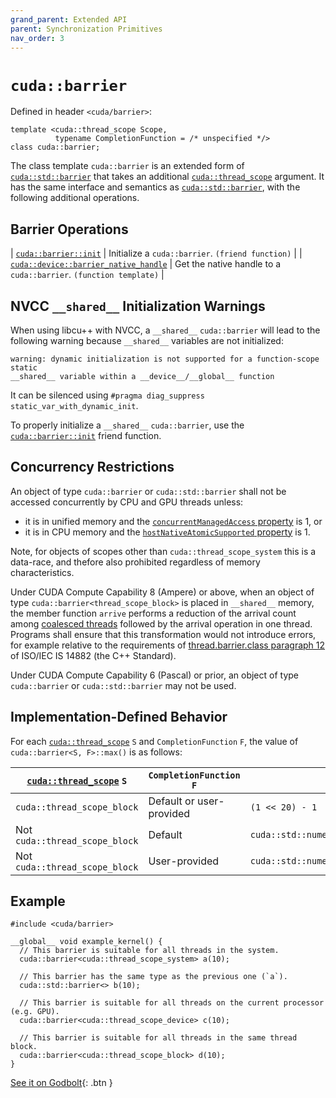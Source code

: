 ```yaml
---
grand_parent: Extended API
parent: Synchronization Primitives
nav_order: 3
---
```


# `cuda::barrier`

Defined in header `<cuda/barrier>`:

```cuda
template <cuda::thread_scope Scope,
          typename CompletionFunction = /* unspecified */>
class cuda::barrier;
```

The class template `cuda::barrier` is an extended form of [`cuda::std::barrier`]
  that takes an additional [`cuda::thread_scope`] argument.
It has the same interface and semantics as [`cuda::std::barrier`], with the
  following additional operations.

## Barrier Operations

| [`cuda::barrier::init`]                 | Initialize a `cuda::barrier`. `(friend function)`                 |
| [`cuda::device::barrier_native_handle`] | Get the native handle to a `cuda::barrier`. `(function template)` |

## NVCC `__shared__` Initialization Warnings

When using libcu++ with NVCC, a `__shared__` `cuda::barrier` will lead to the
  following warning because `__shared__` variables are not initialized:

```
warning: dynamic initialization is not supported for a function-scope static
__shared__ variable within a __device__/__global__ function
```

It can be silenced using `#pragma diag_suppress static_var_with_dynamic_init`.

To properly initialize a `__shared__` `cuda::barrier`, use the
  [`cuda::barrier::init`] friend function.

## Concurrency Restrictions

An object of type `cuda::barrier` or `cuda::std::barrier` shall not be accessed
  concurrently by CPU and GPU threads unless:
- it is in unified memory and the [`concurrentManagedAccess` property] is 1, or
- it is in CPU memory and the [`hostNativeAtomicSupported` property] is 1.

Note, for objects of scopes other than `cuda::thread_scope_system` this is a
  data-race, and thefore also prohibited regardless of memory characteristics.

Under CUDA Compute Capability 8 (Ampere) or above, when an object of type
  `cuda::barrier<thread_scope_block>` is placed in `__shared__` memory, the
  member function `arrive` performs a reduction of the arrival count among
  [coalesced threads] followed by the arrival operation in one thread.
Programs shall ensure that this transformation would not introduce errors, for
  example relative to the requirements of [thread.barrier.class paragraph 12]
  of ISO/IEC IS 14882 (the C++ Standard).

Under CUDA Compute Capability 6 (Pascal) or prior, an object of type
  `cuda::barrier` or `cuda::std::barrier` may not be used.

## Implementation-Defined Behavior

For each [`cuda::thread_scope`] `S` and `CompletionFunction` `F`, the value of
  `cuda::barrier<S, F>::max()` is as follows:

| [`cuda::thread_scope`] `S`     | `CompletionFunction` `F` | `barrier<S, F>::max()`                                   |
|--------------------------------|--------------------------|----------------------------------------------------------|
| `cuda::thread_scope_block`     | Default or user-provided | `(1 << 20) - 1`                                          |
| Not `cuda::thread_scope_block` | Default                  | `cuda::std::numeric_limits<cuda::std::int32_t>::max()`   |
| Not `cuda::thread_scope_block` | User-provided            | `cuda::std::numeric_limits<cuda::std::ptrdiff_t>::max()` |

## Example

```cuda
#include <cuda/barrier>

__global__ void example_kernel() {
  // This barrier is suitable for all threads in the system.
  cuda::barrier<cuda::thread_scope_system> a(10);

  // This barrier has the same type as the previous one (`a`).
  cuda::std::barrier<> b(10);

  // This barrier is suitable for all threads on the current processor (e.g. GPU).
  cuda::barrier<cuda::thread_scope_device> c(10);

  // This barrier is suitable for all threads in the same thread block.
  cuda::barrier<cuda::thread_scope_block> d(10);
}
```

[See it on Godbolt](https://godbolt.org/z/ehdrY8Kae){: .btn }


[`cuda::thread_scope`]: ../thread_scopes.md

[`cuda::barrier::init`]: ./barrier/init.md
[`cuda::device::barrier_native_handle`]: ./barrier/barrier_native_handle.md

[`cuda::std::barrier`]: https://en.cppreference.com/w/cpp/thread/barrier

[thread.barrier.class paragraph 12]: https://eel.is/c++draft/thread.barrier.class#12

[coalesced threads]: https://docs.nvidia.com/cuda/cuda-c-programming-guide/index.html#coalesced-group-cg

[`concurrentManagedAccess` property]: https://docs.nvidia.com/cuda/cuda-runtime-api/structcudaDeviceProp.html#structcudaDeviceProp_116f9619ccc85e93bc456b8c69c80e78b
[`hostNativeAtomicSupported` property]: https://docs.nvidia.com/cuda/cuda-runtime-api/structcudaDeviceProp.html#structcudaDeviceProp_1ef82fd7d1d0413c7d6f33287e5b6306f

